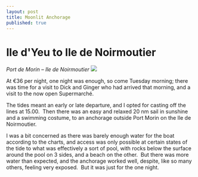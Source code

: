 ```yaml
---
layout: post
title: Moonlit Anchorage
published: true
---
```


# Ile d'Yeu to Ile de Noirmoutier

*Port de Morin – Ile de Noirmoutier ![]({{site.baseurl}}/assets/img_1212-sml_scale.jpg)*

At €36 per night, one night was enough, so come Tuesday morning; there was time for a visit to Dick and Ginger who had arrived that morning, and a visit to the now open Supermarché.

The tides meant an early or late departure, and I opted for casting off the lines at 15.00.  Then there was an easy and relaxed 20 nm sail in sunshine and a swimming costume, to an anchorage outside Port Morin on the Ile de Noirmoutier.

I was a bit concerned as there was barely enough water for the boat according to the charts, and access was only possible at certain states of the tide to what was effectively a sort of pool, with rocks below the surface around the pool on 3 sides, and a beach on the other.  But there was more water than expected, and the anchorage worked well, despite, like so many others, feeling very exposed.  But it was just for the one night.
